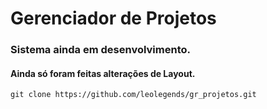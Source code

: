 # Gerenciador de Projetos

### Sistema ainda em desenvolvimento.
#### Ainda só foram feitas alterações de Layout.

```
git clone https://github.com/leolegends/gr_projetos.git
```

